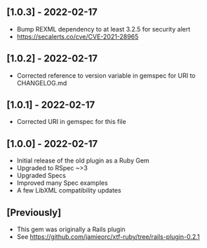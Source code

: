 ## [1.0.3] - 2022-02-17
- Bump REXML dependency to at least 3.2.5 for security alert
- https://secalerts.co/cve/CVE-2021-28965

## [1.0.2] - 2022-02-17
- Corrected reference to version variable in gemspec for URI to CHANGELOG.md

## [1.0.1] - 2022-02-17
- Corrected URI in gemspec for this file

## [1.0.0] - 2022-02-17

- Initial release of the old plugin as a Ruby Gem
- Upgraded to RSpec ~>3
- Upgraded Specs
- Improved many Spec examples
- A few LibXML compatibility updates

## [Previously]

- This gem was originally a Rails plugin
- See https://github.com/jamieorc/xtf-ruby/tree/rails-plugin-0.2.1
